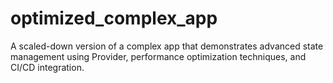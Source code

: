 # optimized_complex_app
A scaled-down version of a complex app that demonstrates advanced state management using Provider, performance optimization techniques, and CI/CD integration.
